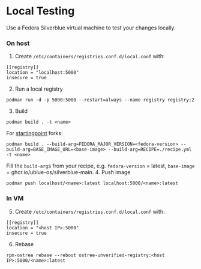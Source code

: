 # Local Testing
Use a Fedora Silverblue virtual machine to test your changes locally.

### On host
1. Create `/etc/containers/registries.conf.d/local.conf` with:
```
[[registry]]
location = "localhost:5000"
insecure = true
```
2. Run a local registry
```
podman run -d -p 5000:5000 --restart=always --name registry registry:2
```
3. Build
```
podman build . -t <name>
```
For [startingpoint](https://github.com/ublue-os/startingpoint) forks:
```
podman build . --build-arg=FEDORA_MAJOR_VERSION=<fedora-version> --build-arg=BASE_IMAGE_URL=<base-image> --build-arg=RECIPE=./recipe.yml -t <name>
```
Fill the `build-arg`s from your recipe, e.g. `fedora-version` = latest, `base-image` = ghcr.io/ublue-os/silverblue-main.
4. Push image
```
podman push localhost/<name>:latest localhost:5000/<name>:latest
```

### In VM
5. Create `/etc/containers/registries.conf.d/local.conf` with:
```
[[registry]]
location = "<host IP>:5000"
insecure = true
```
6. Rebase
``` 
rpm-ostree rebase --reboot ostree-unverified-registry:<host IP>:5000/<name>:latest
```
